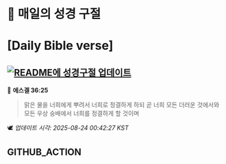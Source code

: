 # 🙏 매일의 성경 구절
# [Daily Bible verse]
## [![README에 성경구절 업데이트](https://github.com/DONGSUKA/first_test/actions/workflows/update-readme-bible.yml/badge.svg)](https://github.com/DONGSUKA/first_test/actions/workflows/update-readme-bible.yml)
<!-- START_BIBLE_VERSE -->
📖 **에스겔 36:25**
> 맑은 물을 너희에게 뿌려서 너희로 정결하게 하되 곧 너희 모든 더러운 것에서와 모든 우상 숭배에서 너희를 정결하게 할 것이며

🕊️ _업데이트 시각: 2025-08-24 00:42:27 KST_
  <!-- END_BIBLE_VERSE -->
## GITHUB_ACTION
